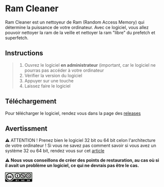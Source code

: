 # Ram Cleaner
Ram Cleaner est un nettoyeur de Ram (Random Access Memory) qui détermine la puissance de votre ordinateur. Avec ce logiciel, vous allez pouvoir nettoyer la ram de la veille et nettoyer la ram "libre" du prefetch et superfetch.
## Instructions
> 1) Ouvrez le logiciel **en administrateur** (important, car le logiciel ne pourras pas accéder à votre ordinateur
> 2) Vérifier la version du logiciel 
> 3) Appuyer sur une touche
> 4) Laissez faire le logiciel
## Téléchargement
Pour télécharger le logiciel, rendez vous dans la page des [releases](https://github.com/Luckyluka17/Ram-Cleaner/releases)
## Avertissment
:warning: ATTENTION ! Prenez bien le logiciel 32 bit ou 64 bit celon l'architecture de votre ordinateur !
Si vous ne savez pas comment savoir si vous avez un système 32 ou 64 bit, rendez vous sur cet [article](https://lecrabeinfo.net/32-ou-64-bits-comment-savoir.html)

:warning: **Nous vous conseillons de créer des points de restauration, au cas où si il avait un problème un logiciel, ce qui ne devrais pas être le cas.**


![](https://github.com/Luckyluka17/Ram-Cleaner/blob/main/Assets/88x31.png)
